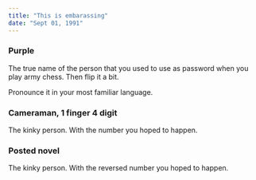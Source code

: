 ```yaml
---
title: "This is embarassing"
date: "Sept 01, 1991"
---
```


### Purple

The true name of the person that you used to use as password when you play army chess. Then flip it a bit.

Pronounce it in your most familiar language.

### Cameraman, 1 finger 4 digit

The kinky person. With the number you hoped to happen.

### Posted novel

The kinky person. With the reversed number you hoped to happen.
